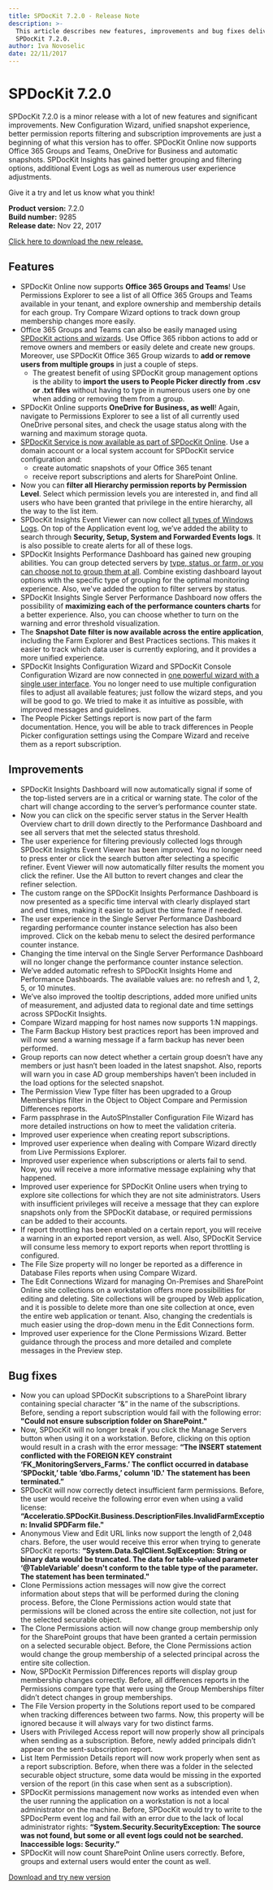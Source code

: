 ```yaml
---
title: SPDocKit 7.2.0 - Release Note
description: >-
  This article describes new features, improvements and bug fixes delivered in
  SPDocKit 7.2.0.
author: Iva Novoselic
date: 22/11/2017
---
```


# SPDocKit 7.2.0

SPDocKit 7.2.0 is a minor release with a lot of new features and significant improvements. New Configuration Wizard, unified snapshot experience, better permission reports filtering and subscription improvements are just a beginning of what this version has to offer. SPDocKit Online now supports Office 365 Groups and Teams, OneDrive for Business and automatic snapshots. SPDocKit Insights has gained better grouping and filtering options, additional Event Logs as well as numerous user experience adjustments.

Give it a try and let us know what you think!

**Product version:** 7.2.0  
**Build number:** 9285  
**Release date:** Nov 22, 2017

[Click here to download the new release.](https://www.spdockit.com/downloads/)

## Features

* SPDocKit Online now supports **Office 365 Groups and Teams**! Use Permissions Explorer to see a list of all Office 365 Groups and Teams available in your tenant, and explore ownership and membership details for each group. Try Compare Wizard options to track down group membership changes more easily.
* Office 365 Groups and Teams can also be easily managed using [SPDocKit actions and wizards](https://github.com/SysKitTeam/docs-spdockit/tree/8fddadbf2b539f0cc32fbf78025672014e0312a2/spdockit-spo/office-365-groups-and-teams.md). Use Office 365 ribbon actions to add or remove owners and members or easily delete and create new groups. Moreover, use SPDocKit Office 365 Group wizards to **add or remove users from multiple groups** in just a couple of steps.
  * The greatest benefit of using SPDocKit group management options is the ability to **import the users to People Picker directly from .csv or .txt files** without having to type in numerous users one by one when adding or removing them from a group.
* SPDocKit Online supports **OneDrive for Business, as well**! Again, navigate to Permissions Explorer to see a list of all currently used OneDrive personal sites, and check the usage status along with the warning and maximum storage quota.
* [SPDocKit Service is now available as part of SPDocKit Online](../spdockit-spo/spo-snapshots.md). Use a domain account or a local system account for SPDocKit service configuration and:
  * create automatic snapshots of your Office 365 tenant
  * receive report subscriptions and alerts for SharePoint Online.
* Now you can **filter all Hierarchy permission reports by Permission Level**. Select which permission levels you are interested in, and find all users who have been granted that privilege in the entire hierarchy, all the way to the list item.
* SPDocKit Insights Event Viewer can now collect [all types of Windows Logs](../spdockit-insights/customize-settings.md). On top of the Application event log, we’ve added the ability to search through **Security, Setup, System and Forwarded Events logs**. It is also possible to create alerts for all of these logs.
* SPDocKit Insights Performance Dashboard has gained new grouping abilities. You can group detected servers by [type, status, or farm, or you can choose not to group them at all](../spdockit-insights/insights-performance.md). Combine existing dashboard layout options with the specific type of grouping for the optimal monitoring experience. Also, we've added the option to filter servers by status.
* SPDocKit Insights Single Server Performance Dashboard now offers the possibility of **maximizing each of the performance counters charts** for a better experience. Also, you can choose whether to turn on the warning and error threshold visualization.
* The **Snapshot Date filter is now available across the entire application**, including the Farm Explorer and Best Practices sections. This makes it easier to track which data user is currently exploring, and it provides a more unified experience.
* SPDocKit Insights Configuration Wizard and SPDocKit Console Configuration Wizard are now connected in [one powerful wizard with a single user interface](../configuration/configure-spdockit.md). You no longer need to use multiple configuration files to adjust all available features; just follow the wizard steps, and you will be good to go. We tried to make it as intuitive as possible, with improved messages and guidelines.
* The People Picker Settings report is now part of the farm documentation. Hence, you will be able to track differences in People Picker configuration settings using the Compare Wizard and receive them as a report subscription.

## Improvements

* SPDocKit Insights Dashboard will now automatically signal if some of the top-listed servers are in a critical or warning state. The color of the chart will change according to the server’s performance counter state.
* Now you can click on the specific server status in the Server Health Overview chart to drill down directly to the Performance Dashboard and see all servers that met the selected status threshold.
* The user experience for filtering previously collected logs through SPDocKit Insights Event Viewer has been improved. You no longer need to press enter or click the search button after selecting a specific refiner. Event Viewer will now automatically filter results the moment  you click the refiner. Use the All button to revert changes and clear the refiner selection.
* The custom range on the SPDocKit Insights Performance Dashboard is now presented as a specific time interval with clearly displayed start and end times, making it easier to adjust the time frame if needed.
* The user experience in the Single Server Performance Dashboard regarding performance counter instance selection has also been improved. Click on the kebab menu to select the desired performance counter instance.
* Changing the time interval on the Single Server Performance Dashboard will no longer change the performance counter instance selection.
* We’ve added automatic refresh to SPDocKit Insights Home and Performance Dashboards. The available values are: no refresh and 1, 2, 5, or 10 minutes.
* We’ve also improved the tooltip descriptions, added more unified units of measurement, and adjusted data to regional date and time settings across SPDocKit Insights.
* Compare Wizard mapping for host names now supports 1:N mappings.
* The Farm Backup History best practices report has been improved and will now send a warning message if a farm backup has never been performed. 
* Group reports can now detect whether a certain group doesn’t have any members or just hasn’t been loaded in the latest snapshot. Also, reports will warn you in case AD group memberships haven’t been included in the load options for the selected snapshot.
* The Permission View Type filter has been upgraded to a Group Memberships filter in the Object to Object  Compare and Permission Differences reports. 
* Farm passphrase in the AutoSPInstaller Configuration File Wizard has more detailed instructions on how to meet the validation criteria.
* Improved user experience when creating report subscriptions.
* Improved user experience when dealing with Compare Wizard directly from Live Permissions Explorer.
* Improved user experience when subscriptions or alerts fail to send. Now, you will receive a more informative message explaining why that happened.
* Improved user experience for SPDocKit Online users when trying to explore site collections for which they are not site administrators. Users with insufficient privileges will receive a message that they can explore snapshots only from the SPDocKit database, or required permissions can be added to their accounts.
* If report throttling has been enabled on a certain report, you will receive a warning in an exported report version, as well. Also, SPDocKit Service will consume less memory to export reports when report throttling is configured.
* The File Size property will no longer be reported as a difference in Database Files reports when using Compare Wizard.
* The Edit Connections Wizard for managing On-Premises and SharePoint Online site collections on a workstation offers more possibilities for editing and deleting. Site collections will be grouped by Web application, and it is possible to delete more than one site collection at once, even the entire web application or tenant. Also, changing the credentials is much easier using the drop-down menu in the Edit Connections form.
* Improved user experience for the Clone Permissions Wizard. Better guidance through the process and more detailed and complete messages in the Preview step.

## Bug fixes

* Now you can upload SPDocKit subscriptions to a SharePoint library containing special character “&” in the name of the subscriptions. Before, sending a report subscription would fail with the following error: **"Could not ensure subscription folder on SharePoint."**
* Now, SPDocKit will no longer break if you click the Manage Servers button when using it on a workstation. Before, clicking on this option would result in a crash with the error message: **“The INSERT statement conflicted with the FOREIGN KEY constraint ‘FK\_MonitoringServers\_Farms.’ The conflict occurred in database ‘SPDockit,’ table ‘dbo.Farms,’ column 'ID.' The statement has been terminated.”**
* SPDocKit will now correctly detect insufficient farm permissions. Before, the user would receive the following error even when using a valid license: **“Acceleratio.SPDocKit.Business.DescriptionFiles.InvalidFarmException: Invalid SPDFarm file."**
* Anonymous View and Edit URL links now support the length of 2,048 chars. Before, the user would receive this error when trying to generate SPDocKit reports: **“System.Data.SqlClient.SqlException: String or binary data would be truncated. The data for table-valued parameter ‘@TableVariable’ doesn't conform to the table type of the parameter. The statement has been terminated."**
* Clone Permissions action messages will now give the correct information about steps that will be performed during the cloning process. Before, the Clone Permissions action would state that permissions will be cloned across the entire site collection, not just for the selected securable object.
* The Clone Permissions action will now change group membership only for the SharePoint groups that have been granted a certain permission on a selected  securable object. Before, the Clone Permissions action would change the group membership of a selected principal across the entire site collection. 
* Now, SPDocKit Permission Differences reports will display group membership changes correctly. Before, all differences reports in the Permissions compare type that were using the Group Memberships filter didn’t detect changes in group memberships.  
* The File Version property in the Solutions report used to be compared when tracking differences between two farms. Now, this property will be ignored because it will always vary for two distinct farms.
* Users with Privileged Access report will now properly show all principals when sending as a subscription. Before, newly added principals didn’t appear on the sent-subscription report.
* List Item Permission Details report will now work properly when sent as a report subscription. Before, when there was a folder in the selected securable object structure, some data would be missing in the exported version of the report \(in this case when sent as a subscription\).
* SPDocKit permissions management now works as intended even when the user running the application on a workstation is not a local administrator on the machine. Before, SPDocKit would try to write to the SPDocPerm event log and fail with an error due to the lack of local administrator rights: **“System.Security.SecurityException: The source was not found, but some or all event logs could not be searched. Inaccessible logs: Security.”**
* SPDocKit will now count SharePoint Online users correctly.  Before, groups and external users would enter the count as well.

[Download and try new version](https://www.spdockit.com/downloads/)

